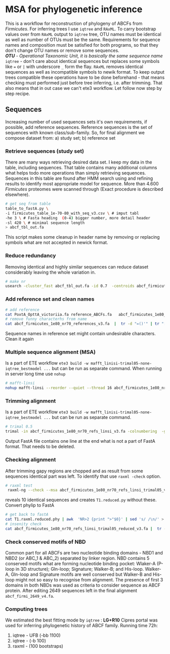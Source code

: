 # MSA for phylogenetic inference
This is a workflow for reconstruction of phylogeny of ABCFs from _Firmicutes_.  For inferring trees I use `iqtree` and `RAxML`. To carry  bootstrap values over from  `RAxML` output to `iqtree` tree, OTU names must be identical as well as number of OTUs must be the same.  Requirements for sequence names and composition must be satisfied for both programs, so that they don't change OTU names or remove some sequences.  
_**OTU**  - Operational Taxonomic Unit, it is basically the same sequence name_  
`iqtree` - don't care about identical sequences but replaces some symbols  like `=` or `|` with underscore `_` form the flay. `RAxML` removes identical sequences as well as incompatible symbols to newik format. To keep output trees compatible these operations have to be done beforehand - that means checking must performed just before tree inferring, i.e. after trimming. That also means that in out case we can't ete3 workflow. Let  follow now step by step recipe.  

## Sequences
Increasing number of used sequences sets it's own requirements, if possible, add reference sequences. Reference sequences is the set of sequences with known class/sub-family. So, for final alignment we compose dataset from: a) study set; b) reference set
### Retrieve sequences (study set)
There are many ways retrieving desired data set. I keep my data in the table, including sequences. That table contains many additional columns what helps todo more operations than simply retrieving sequences. Sequences in this table   are found after HMM search using and refining results to identify most appropriate model for sequence. More than 4.600 _Firmicutes_ proteomes were scanned through (Exact procedure is described elsewhere). 

```bash
# get seq from table
table_to_fastA.py \
-i firmicutes_table_1e-70-80_with_seq_v3.csv \ # imput tabl 
-he 3 \ # Fasta heading  (0-4) bigger number, more detail header
-sl 420 \ # minimal sequence length 
> abcf_tbl_out.fa 
```
This script makes some cleanup in header name by removing or replacing symbols what are not accepted in newick format.

### Reduce redundancy
Removing identical and highly similar sequences can reduce dataset considerably leaving the whole variation in.
```bash
# make nr
usearch -cluster_fast abcf_tbl_out.fa -id 0.7  -centroids abcf_firmicutes_1e80_nr70_v3.fa
```

### Add reference set and clean names

```bash
# add reference
cat PoxtA_OpttA_victoriia.fa reference_ABCFs.fa   abcf_firmicutes_1e80_nr70_v3.fa > abcf_firmicutes_1e80_nr70_references_v3.fa
# remove funny characterhs from name
cat abcf_firmicutes_1e80_nr70_references_v3.fa  |  tr -d "=()'" | tr "[]:;,|.", "_"  > output.fa 
```
Sequence names in reference set might contain undesirable characters. Clean it again

### Multiple sequence alignment (MSA)
Is a part of ETE workflow 
`ete3 build -w mafft_linisi-trimal05-none-iqtree_bestmodel ...` 
but can be run as separate command. When running in server long time use `nohup`
```bash
# mafft-linsi
nohup mafft-linsi --reorder --quiet --thread 16 abcf_firmicutes_1e80_nr70_references_v3.fa  > abcf_firmicutes_1e80_nr70_refs_linsi_v3.fa  &
```

### Trimming alignment
Is a part of ETE workflow 
`ete3 build -w mafft_linisi-trimal05-none-iqtree_bestmodel ...` 
but can be run as separate command. 

```bash
# trimal 0.5
trimal -in abcf_firmicutes_1e80_nr70_refs_linsi_v3.fa -colnumbering  -gt 0.5 -fasta > abcf_firmicutes_1e80_nr70_refs_linsi_trimal05_v3.fa 
```
Output FastA file contains one line at the end what is not a part of FastA format. That needs to be deleted.

### Checking alignment
After trimming gapy regions are chopped and as result from some sequences identical part was left. To identify that use `raxml -check` option.
```bash
# raxml test
 raxml-ng --check --msa abcf_firmicutes_1e80_nr70_refs_linsi_trimal05_v3.fa --model LG+R10 --prefix T1
```
reveals 10 identical sequences and creates `T1.reduced.py` without these. Convert phylip to FastA
```bash
# get back to fastA
cat T1.raxml.reduced.phy | awk  'NR>2 {print ">"$0}' | sed 's/ /\n/' > abcf_firmicutes_1e80_nr70_refs_linsi_trimal05_reduced_v3.fa
# insenity check 
cat abcf_firmicutes_1e80_nr70_refs_linsi_trimal05_reduced_v3.fa |  tr -d "=()'" | tr "[]:;,|.", "_"  > output.fa  
```

### Check conserved  motifs of NBD
Common part for all ABCFs are two nucleotide binding domains - NBD1 and NBD2 (or ABC\_1 & ABC\_2) separated by linker region. NBD contains 5 conserved motifs what are forming nucleotide binding pocket: Wlaker-A (P-loop in 3D structure); Gln-loop; Signature; Walker-B; and His-loop. Walker-A, Gln-loop and Signature motifs are well conserved but Walker-B and His-loop might not so easy to recognise from alignment. The presence of first 3 domains in both NBDs was used as criteria to consider sequence as ABCF protein. After editing 2649 sequences left in the final alignment `abcf_firmi_2649_v4.fa`.

### Computing trees
We estimated the best fitting mode by   `iqtree` : __LG+R10__ 
Cipres portal was used for inferring phylogenetic history of ABCF family. Running time 72h:
1. iqtree - UFB (-bb 1100) 
2. iqtree - (-b 100)
3. raxml - (100 bootstraps)

	 
